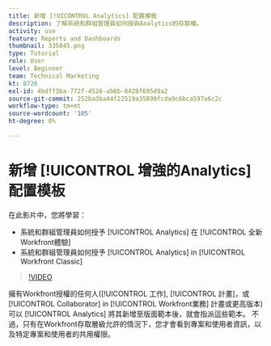 ```yaml
---
title: 新增 [!UICONTROL Analytics] 配置模板
description: 了解系統和群組管理員如何授與Analytics的存取權。
activity: use
feature: Reports and Dashboards
thumbnail: 335045.png
type: Tutorial
role: User
level: Beginner
team: Technical Marketing
kt: 8726
exl-id: 4bdff3ba-772f-4526-ab6b-8428f695d9a2
source-git-commit: 252ba3ba44f22519a35899fcda9c6bca597a6c2c
workflow-type: tm+mt
source-wordcount: '105'
ht-degree: 0%

---
```


# 新增 [!UICONTROL 增強的Analytics] 配置模板

在此影片中，您將學習：

* 系統和群組管理員如何授予 [!UICONTROL Analytics] 在 [!UICONTROL 全新Workfront體驗]
* 系統和群組管理員如何授予 [!UICONTROL Analytics] in [!UICONTROL Workfront Classic]

>[!VIDEO](https://video.tv.adobe.com/v/335045/?quality=12)

擁有Workfront授權的任何人([!UICONTROL 工作], [!UICONTROL 計畫]，或 [!UICONTROL Collaborator] in [!UICONTROL Workfront業務] 計畫或更高版本)可以 [!UICONTROL Analytics] 將其新增至版面範本後，就會指派這些範本。 不過，只有在Workfront存取層級允許的情況下，您才會看到專案和使用者資訊，以及特定專案和使用者的共用權限。
